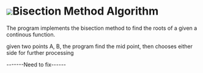 # ![](https://cdn2.iconfinder.com/data/icons/science-and-research-line/80/negative_line_gaph_cosine_sine_negative-24.png)Bisection Method Algorithm


The program implements the bisection method to find the roots of a given a continous function.

given two points A, B, the program find the mid point, then chooses either side for further processing


-------Need to fix------
